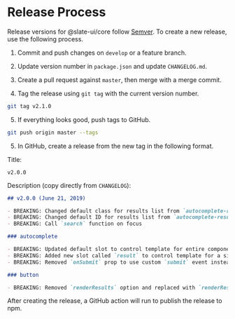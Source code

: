 # Release Process

Release versions for @slate-ui/core follow [Semver](https://semver.org/). To create a new release, use the following process.

1. Commit and push changes on `develop` or a feature branch.

2. Update version number in `package.json` and update `CHANGELOG.md`.

3. Create a pull request against `master`, then merge with a merge commit.

4. Tag the release using `git tag` with the current version number.

```bash
git tag v2.1.0
```

5. If everything looks good, push tags to GitHub.

```bash
git push origin master --tags
```

5. In GitHub, create a release from the new tag in the following format.

Title:

```
v2.0.0
```

Description (copy directly from `CHANGELOG`):

```md
## v2.0.0 (June 21, 2019)

- BREAKING: Changed default class for results list from `autocomplete-results` to `autocomplete-result-list`
- BREAKING: Changed default ID for results list from `autocomplete-results-{id}` to `autocomplete-result-list-{id}`
- BREAKING: Call `search` function on focus

### autocomplete

- BREAKING: Updated default slot to control template for entire component
- BREAKING: Added new slot called `result` to control template for a single result item
- BREAKING: Removed `onSubmit` prop to use custom `submit` event instead

### button

- BREAKING: Removed `renderResults` option and replaced with `renderResult`, which can be used to control rendering of a single result item. This function can return either a DOM element or an HTML string.
```

After creating the release, a GitHub action will run to publish the release to npm.
